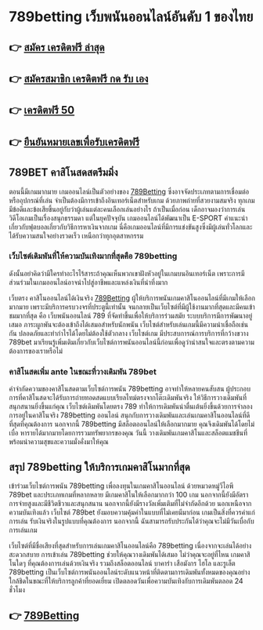 # 789betting เว็บพนันออนไลน์อันดับ 1 ของไทย

## 👉 [สมัคร เครดิตฟรี ล่าสุด](https://cutt.ly/lotto432s)
## 👉 [สมัครสมาชิก เครดิตฟรี กด รับ เอง](https://cutt.ly/lotto432s)
## 👉 [เครดิตฟรี 50](https://cutt.ly/lotto432s)
## 👉 [ยืนยันหมายเลขเพื่อรับเครดิตฟรี](https://cutt.ly/lotto432s)

## 789BET คาสิโนสดสตรีมมิ่ง

ตอนนี้มีเกมมากมาย เกมออนไลน์เป็นตัวอย่างของ [789Betting](https://cutt.ly/lotto432s) ซึ่งอาจจัดประเภทตามการเชื่อมต่อหรืออุปกรณ์ที่เล่น จำเป็นต้องมีการเข้าถึงอินเทอร์เน็ตสำหรับเกม ด้วยภาพถ่ายที่สวยงามสมจริง ทุกเกมมีข้อดีและข้อเสียขึ้นอยู่กับว่าผู้เล่นแต่ละคนเลือกเล่นอย่างไร 
ถ้าเป็นเมื่อก่อน เด็กอาจมองว่าการเล่นวิดีโอเกมเป็นเรื่องสนุกธรรมดา แต่ในยุคปัจจุบัน เกมออนไลน์ได้พัฒนาเป็น E-SPORT คำแนะนำเกี่ยวกับฟุตบอลเกี่ยวกับวิธีการหาเงินจากเกม นี่คือเกมออนไลน์ที่มีการแข่งขันสูงซึ่งมีผู้เล่นทั่วโลกและได้รับความสนใจอย่างรวดเร็ว เหนือกว่าทุกอุตสาหกรรม

### เว็บไซต์เดิมพันที่ให้ความบันเทิงมากที่สุดคือ 789betting

ดังนั้นอย่าคิดว่ามีใครทำอะไรไร้สาระถ้าคุณเห็นพวกเขาฝังหัวอยู่ในเกมบนอินเทอร์เน็ต เพราะการมีส่วนร่วมในเกมออนไลน์อาจนำไปสู่อาชีพและแหล่งเงินที่น่าทึ่งมาก

เว็บตรง คาสิโนออนไลน์ได้เงินจริง [789Betting](https://cutt.ly/lotto432s) ผู้ให้บริการพนันเกมคาสิโนออนไลน์ที่มีเกมให้เลือกมากมาย เพราะมีบริการครบวงจรที่ประตูนี้เท่านั้น จนกลายเป็นเว็บไซต์ที่มีผู้ใช้งานมากที่สุดและมีคนเข้าชมมากที่สุด คือ เว็บพนันออนไลน์ 789 ที่จัดทำขึ้นเพื่อให้บริการร่วมสมัย ระบบบริการมีการพัฒนาอยู่เสมอ ภาระผูกพันจะต้องเข้าถึงได้เสมอสำหรับนักพนัน เว็บไซต์สำหรับเล่นเกมนี้มีความน่าเชื่อถือเช่นกัน ปลอดภัยและทำกำไรได้โดยไม่ต้องใช้ตัวกลาง เว็บไซต์เกม มีประสบการณ์การบริการที่กว้างขวาง 789bet มาเรียนรู้เพิ่มเติมเกี่ยวกับเว็บไซต์การพนันออนไลน์นี้ก่อนเพื่อดูว่าน่าสนใจและตรงตามความต้องการของเราหรือไม่

### คาสิโนสดเพิ่ม ante ในขณะที่วางเดิมพัน 789bet

คำจำกัดความของคาสิโนสดตามเว็บไซต์การพนัน 789betting อาจทำให้หลายคนสับสน ผู้ประกอบการที่คาสิโนสดจะได้รับการถ่ายทอดสดแบบเรียลไทม์ตรงจากโต๊ะเดิมพันจริง ให้วิธีการวางเดิมพันที่สนุกสนานยิ่งขึ้นแก่คุณ เว็บไซต์เดิมพันโดยตรง 789 ทำให้การเดิมพันน่าตื่นเต้นยิ่งขึ้นด้วยการจำลองการอยู่ในคาสิโนจริง 789betting ออนไลน์ สนุกกับการวางเดิมพันและเล่นเกมคาสิโนออนไลน์ที่ดีที่สุดที่คุณต้องการ นอกจากนี้ 789betting มีสล็อตออนไลน์ให้เลือกมากมาย คุณจึงเดิมพันได้โดยไม่เบื่อ หารายได้มากมายโดยการรวมทรัพยากรของคุณ วันนี้ วางเดิมพันเกมคาสิโนและสล็อตแมชชีนที่พร้อมนำความสุขและความมั่งคั่งมาให้คุณ

## สรุป 789betting ให้บริการเกมคาสิโนมากที่สุด

เข้าร่วมเว็บไซต์การพนัน 789betting เพื่อลงทุนในเกมคาสิโนออนไลน์ ด้วยหมวดหมู่วีไอพี 789bet และประเภทเกมที่หลากหลาย มีเกมคาสิโนให้เลือกมากกว่า 100 เกม นอกจากนี้ยังมีอัตราการจ่ายสูงและมีชีวิตชีวาและสนุกสนาน นอกจากนี้ยังมีรางวัลเพิ่มเติมที่ไม่จำกัดอีกด้วย นอกเหนือจากความบันเทิงแล้ว เว็บไซต์ 789bet ยังมอบความคุ้มค่าในแบบที่ไม่เคยมีมาก่อน เกมเป็นสิ่งที่ควรค่าแก่การเล่น รับเงินจริงในรูปแบบที่คุณต้องการ นอกจากนี้ ฉันสามารถรับประกันได้ว่าคุณจะไม่มีวันเบื่อกับการเล่นเกม

เว็บไซต์ที่มีชื่อเสียงที่สุดสำหรับการเล่นเกมคาสิโนออนไลน์คือ 789betting เนื่องจากจะเล่นได้อย่างสะดวกสบาย การเข้าเล่น 789betting ช่วยให้คุณวางเดิมพันได้เสมอ ไม่ว่าคุณจะอยู่ที่ไหน เกมคาสิโนใดๆ ที่คุณต้องการเล่นด้วยเงินจริง รวมถึงสล็อตออนไลน์ บาคาร่า เสือมังกร ไฮโล และรูเล็ต 789betting เป็นเว็บไซต์การพนันออนไลน์ระดับแนวหน้าที่ติดตามการเดิมพันทั้งหมดของคุณอย่างใกล้ชิดในขณะที่ให้บริการลูกค้าที่ยอดเยี่ยม เปิดตลอดวันเพื่อความบันเทิงกับการเดิมพันตลอด 24 ชั่วโมง

## 👉 [789Betting](https://atom.io/themes/789betting-betnows)
